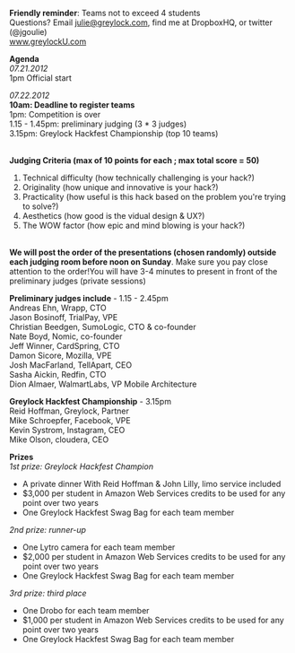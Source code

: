 **Friendly reminder**: Teams not to exceed 4 students<br>
Questions? Email julie@greylock.com, find me at DropboxHQ, or twitter (@jgoulie)<br>
www.greylockU.com

<b>Agenda</b><br>
*07.21.2012*<br>
1pm Official start <br>

*07.22.2012* <br>
**10am: Deadline to register teams**<br>
1pm: Competition is over<br>
1.15 - 1.45pm: preliminary judging (3 * 3 judges)<br>
3.15pm: Greylock Hackfest Championship (top 10 teams)<br><br>

<b>Judging Criteria (max of 10 points for each ; max total score = 50)</b><br>
1. Technical difficulty (how technically challenging is your hack?)<br>
2. Originality (how unique and innovative is your hack?)<br>
3. Practicality (how useful is this hack based on the problem you're trying to solve?)<br>
4. Aesthetics (how good is the vidual design & UX?)<br>
5. The WOW factor (how epic and mind blowing is your hack?)<br><br>

<b>We will post the order of the presentations (chosen randomly) outside each judging room before noon on Sunday</b>. Make sure you pay close attention to the order!You will have 3-4 minutes to present in front of the preliminary judges (private sessions)

<b>Preliminary judges include</b> - 1.15 - 2.45pm<br>
Andreas Ehn, Wrapp, CTO<br>
Jason Bosinoff, TrialPay, VPE<br>
Christian Beedgen, SumoLogic, CTO & co-founder<br>
Nate Boyd, Nomic, co-founder<br>
Jeff Winner, CardSpring, CTO<br>
Damon Sicore, Mozilla, VPE<br>
Josh MacFarland, TellApart, CEO<br>
Sasha Aickin, Redfin, CTO<br>
Dion Almaer, WalmartLabs, VP Mobile Architecture<br>

<b>Greylock Hackfest Championship</b> - 3.15pm<br>
Reid Hoffman, Greylock, Partner<br>
Mike Schroepfer, Facebook, VPE<br>
Kevin Systrom, Instagram, CEO<br>
Mike Olson, cloudera, CEO

<b>Prizes</b><br>
*1st prize: Greylock Hackfest Champion*
- A private dinner With Reid Hoffman & John Lilly, limo service included<br>
- $3,000 per student in Amazon Web Services credits to be used for any point over two years<br>
- One Greylock Hackfest Swag Bag for each team member

*2nd prize: runner-up*
- One Lytro camera for each team member<br>
- $2,000 per student in Amazon Web Services credits to be used for any point over two years<br>
- One Greylock Hackfest Swag Bag for each team member

*3rd prize: third place*
- One Drobo for each team member<br>
- $1,000 per student in Amazon Web Services credits to be used for any point over two years<br>
- One Greylock Hackfest Swag Bag for each team member